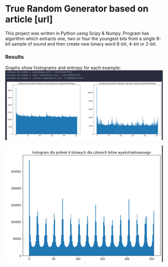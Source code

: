# True Random Generator based on article [url]

This project was written in Python using Scipy & Numpy. Program has algorithm which extracts one, two or four the youngest bits from a single 8-bit sample of sound and then create new binary word 8-bit, 4-bit or 2-bit.

### Results
Graphs show histograms and entropy for each example:
![alt text](/Zrzut%20ekranu%202022-04-26%20o%2021.02.57.png)

![alt text](/Zrzut%20ekranu%202022-04-26%20o%2021.03.03.png)